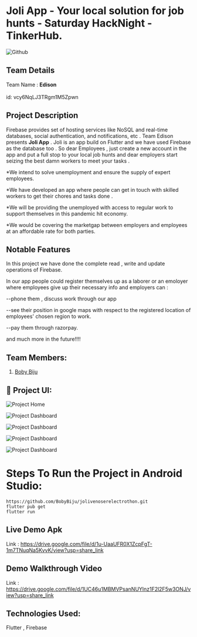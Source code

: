 # Joli App - Your local solution for job hunts - Saturday HackNight - TinkerHub.

![Github](https://user-images.githubusercontent.com/64391274/206931805-33d163dc-b609-4d14-8302-e863cd0c40ee.png)


## Team Details

Team Name : <b>Edison</b> <br></br>id: vcy6NqLJ3TRgm1M5Zpwn

## Project Description

Firebase provides set of hosting services like NoSQL and real-time databases, social authentication, and notifications, etc . Team Edison presents <b>Joli App</b> . Joli is an app build on Flutter and we have used Firebase as the database too . So dear Employees , just create a new account in the app and put a full stop to your local job hunts and dear employers start seizing the best damn workers to meet your tasks .

*We intend to solve unemployment and ensure the supply of expert employees.

*We have developed an app where people can get in touch with skilled workers to get their chores and tasks done .

*We will be providing the unemployed with access to regular work to support themselves in this pandemic hit economy.

*We would be covering the marketgap between employers and employees at an affordable rate for both parties.



## Notable Features

In this project we have done the complete read , write and update operations of Firebase.

In our app people could register themselves up as a laborer or an emoloyer where employees give up their necessary info and employers can :
 
 --phone them , discuss work through our app
  
 --see their position in google maps with respect to the registered location of employees' chosen region to work.
  
 --pay them through razorpay.
  
  and much more in the future!!!!  



## Team Members:

1. [Boby Biju](https://github.com/BobyBiju)  

## 🔧 Project UI:

![Project Home](https://github.com/BobyBiju/edisonsathackfirebase/blob/main/VideoCapture_20221217-204232.jpg)


![Project Dashboard](https://github.com/BobyBiju/edisonsathackfirebase/blob/main/VideoCapture_20221217-204241.jpg)


![Project Dashboard](https://github.com/BobyBiju/edisonsathackfirebase/blob/main/VideoCapture_20221217-204251.jpg)


![Project Dashboard](https://github.com/BobyBiju/edisonsathackfirebase/blob/main/VideoCapture_20221217-204301.jpg)


![Project Dashboard](https://github.com/BobyBiju/edisonsathackfirebase/blob/main/VideoCapture_20221217-204310.jpg)



# Steps To Run the Project in Android Studio:

```
https://github.com/BobyBiju/jolivenoserelectrothon.git
flutter pub get
flutter run
```



## Live Demo Apk 

Link : https://drive.google.com/file/d/1u-UaaUFR0X1ZcpFgT-1m7TNuqNa5KvvK/view?usp=share_link



## Demo Walkthrough Video 

Link : https://drive.google.com/file/d/1UC46u1MBMVPsanNUYlnz1F2l2F5w3ONJ/view?usp=share_link


## Technologies Used:

Flutter , Firebase
